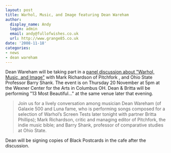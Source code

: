 ```yaml
---
layout: post
title: Warhol, Music, and Image featuring Dean Wareham
author:
  display_name: Andy
  login: admin
  email: andy@fullofwishes.co.uk
  url: http://www.grange85.co.uk
date: '2008-11-18'
categories:
- news
- dean wareham
---
```

<p>Dean Wareham will be taking part in a <a href="http://www.wexarts.org/ex/index.php?eventid=3377">panel discussion about  "Warhol, Music, and Image"</a> with Mark Richardson of Pitchfork , and Ohio State Professor Barry Shank. The event is on Thursday 20 November at 5pm at the Wexner Center for the Arts in Columbus OH. Dean & Britta will be performing "13 Most Beautiful..." at the same venue later that evening.</p>
<blockquote><p>Join us for a lively conversation among musician Dean Wareham (of Galaxie 500 and Luna fame, who is performing songs composed for a selection of Warhol’s Screen Tests later tonight with partner Britta Phillips); Mark Richardson, critic and managing editor of Pitchfork, the indie music bible; and Barry Shank, professor of comparative studies at Ohio State.</p></blockquote>
<p>Dean will be signing copies of Black Postcards in the cafe after the discussion.</p>
